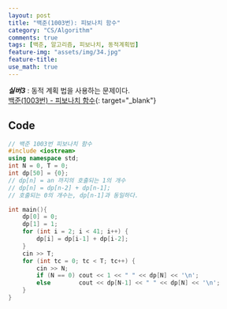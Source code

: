 ```yaml
---
layout: post
title: "백준(1003번): 피보나치 함수"
category: "CS/Algorithm"
comments: true
tags: [백준, 알고리즘, 피보나치, 동적계획법]
feature-img: "assets/img/34.jpg"
feature-title:
use_math: true
---
```


**_실버3_** : 동적 계획 법을 사용하는 문제이다.  
[백준(1003번) - 피보나치 함수](https://www.acmicpc.net/problem/1003){: target="\_blank"}

## Code

```c++
// 백준 1003번 피보나치 함수
#include <iostream>
using namespace std;
int N = 0, T = 0;
int dp[50] = {0};
// dp[n] = an 까지의 호출되는 1의 개수
// dp[n] = dp[n-2] + dp[n-1];
// 호출되는 0의 개수는, dp[n-1]과 동일하다.

int main(){
    dp[0] = 0;
    dp[1] = 1;
    for (int i = 2; i < 41; i++) {
        dp[i] = dp[i-1] + dp[i-2];
    }
    cin >> T;
    for (int tc = 0; tc < T; tc++) {
        cin >> N;
        if (N == 0) cout << 1 << " " << dp[N] << '\n';
        else        cout << dp[N-1] << " " << dp[N] << '\n';
    }
}

```
